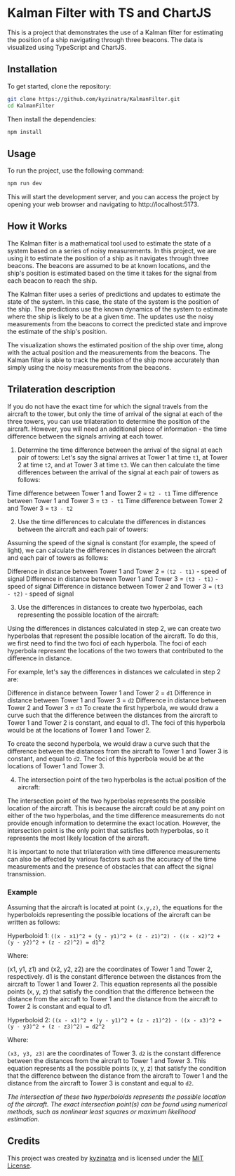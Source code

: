 # Kalman Filter with TS and ChartJS

This is a project that demonstrates the use of a Kalman filter for estimating the position of a ship navigating through three beacons. The data is visualized using TypeScript and ChartJS.

## Installation

To get started, clone the repository:

```bash
git clone https://github.com/kyzinatra/KalmanFilter.git
cd KalmanFilter
```

Then install the dependencies:

```bash
npm install
```

## Usage

To run the project, use the following command:

```bash
npm run dev
```

This will start the development server, and you can access the project by opening your web browser and navigating to http://localhost:5173.

## How it Works

The Kalman filter is a mathematical tool used to estimate the state of a system based on a series of noisy measurements. In this project, we are using it to estimate the position of a ship as it navigates through three beacons. The beacons are assumed to be at known locations, and the ship's position is estimated based on the time it takes for the signal from each beacon to reach the ship.

The Kalman filter uses a series of predictions and updates to estimate the state of the system. In this case, the state of the system is the position of the ship. The predictions use the known dynamics of the system to estimate where the ship is likely to be at a given time. The updates use the noisy measurements from the beacons to correct the predicted state and improve the estimate of the ship's position.

The visualization shows the estimated position of the ship over time, along with the actual position and the measurements from the beacons. The Kalman filter is able to track the position of the ship more accurately than simply using the noisy measurements from the beacons.

## Trilateration description

If you do not have the exact time for which the signal travels from the aircraft to the tower, but only the time of arrival of the signal at each of the three towers, you can use trilateration to determine the position of the aircraft. However, you will need an additional piece of information - the time difference between the signals arriving at each tower.

1. Determine the time difference between the arrival of the signal at each pair of towers:
   Let's say the signal arrives at Tower 1 at time `t1`, at Tower 2 at time `t2`, and at Tower 3 at time `t3`. We can then calculate the time differences between the arrival of the signal at each pair of towers as follows:

Time difference between Tower 1 and Tower 2 = `t2 - t1`
Time difference between Tower 1 and Tower 3 = `t3 - t1`
Time difference between Tower 2 and Tower 3 = `t3 - t2`



2. Use the time differences to calculate the differences in distances between the aircraft and each pair of towers:

Assuming the speed of the signal is constant (for example, the speed of light), we can calculate the differences in distances between the aircraft and each pair of towers as follows:

Difference in distance between Tower 1 and Tower 2 = `(t2 - t1)` - speed of signal
Difference in distance between Tower 1 and Tower 3 = `(t3 - t1)` - speed of signal
Difference in distance between Tower 2 and Tower 3 = `(t3 - t2)` - speed of signal



3. Use the differences in distances to create two hyperbolas, each representing the possible location of the aircraft:

Using the differences in distances calculated in step 2, we can create two hyperbolas that represent the possible location of the aircraft. To do this, we first need to find the two foci of each hyperbola. The foci of each hyperbola represent the locations of the two towers that contributed to the difference in distance.

For example, let's say the differences in distances we calculated in step 2 are:

Difference in distance between Tower 1 and Tower 2 = `d1`
Difference in distance between Tower 1 and Tower 3 = `d2`
Difference in distance between Tower 2 and Tower 3 = `d3`
To create the first hyperbola, we would draw a curve such that the difference between the distances from the aircraft to Tower 1 and Tower 2 is constant, and equal to d1. The foci of this hyperbola would be at the locations of Tower 1 and Tower 2.

To create the second hyperbola, we would draw a curve such that the difference between the distances from the aircraft to Tower 1 and Tower 3 is constant, and equal to `d2`. The foci of this hyperbola would be at the locations of Tower 1 and Tower 3.



4. The intersection point of the two hyperbolas is the actual position of the aircraft:

The intersection point of the two hyperbolas represents the possible location of the aircraft. This is because the aircraft could be at any point on either of the two hyperbolas, and the time difference measurements do not provide enough information to determine the exact location. However, the intersection point is the only point that satisfies both hyperbolas, so it represents the most likely location of the aircraft.

It is important to note that trilateration with time difference measurements can also be affected by various factors such as the accuracy of the time measurements and the presence of obstacles that can affect the signal transmission.



### Example

Assuming that the aircraft is located at point `(x,y,z)`, the equations for the hyperboloids representing the possible locations of the aircraft can be written as follows:

Hyperboloid 1:
`((x - x1)^2 + (y - y1)^2 + (z - z1)^2) - ((x - x2)^2 + (y - y2)^2 + (z - z2)^2) = d1^2`

Where:

(x1, y1, z1) and (x2, y2, z2) are the coordinates of Tower 1 and Tower 2, respectively.
d1 is the constant difference between the distances from the aircraft to Tower 1 and Tower 2.
This equation represents all the possible points (x, y, z) that satisfy the condition that the difference between the distance from the aircraft to Tower 1 and the distance from the aircraft to Tower 2 is constant and equal to d1.

Hyperboloid 2:
`((x - x1)^2 + (y - y1)^2 + (z - z1)^2) - ((x - x3)^2 + (y - y3)^2 + (z - z3)^2) = d2^2`

Where:

`(x3, y3, z3)` are the coordinates of Tower 3.
`d2` is the constant difference between the distances from the aircraft to Tower 1 and Tower 3.
This equation represents all the possible points (x, y, z) that satisfy the condition that the difference between the distance from the aircraft to Tower 1 and the distance from the aircraft to Tower 3 is constant and equal to `d2`.

_The intersection of these two hyperboloids represents the possible location of the aircraft. The exact intersection point(s) can be found using numerical methods, such as nonlinear least squares or maximum likelihood estimation._

## Credits

This project was created by [kyzinatra](https://github.com/kyzinatra) and is licensed under the [MIT License](https://en.wikipedia.org/wiki/MIT_License).
